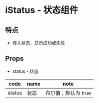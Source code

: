 # iStatus - 状态组件

## 特点

* 传入状态，显示成功或失败





## Props

* status - 状态

| code   | name | note                |
| ------ | ---- | ------------------- |
| status | 状态 | 布尔值；默认为 true |